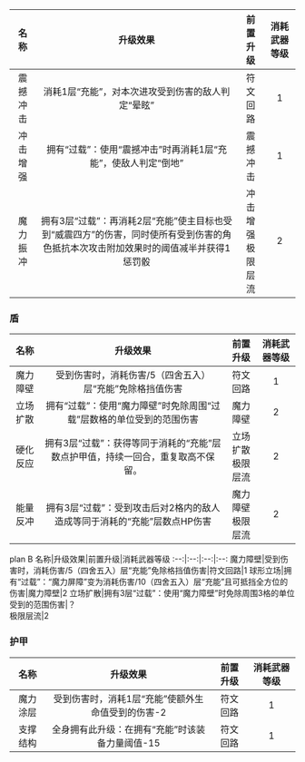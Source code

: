 名称|升级效果|前置升级|消耗武器等级
:--:|:--:|:--:|:--:
震撼冲击|消耗1层“充能”，对本次进攻受到伤害的敌人判定“晕眩”|符文回路|1
冲击增强|拥有“过载”：使用“震撼冲击”时再消耗1层“充能”，使敌人判定“倒地”|震撼冲击|1
魔力振冲|拥有3层“过载”：再消耗2层“充能”使主目标也受到“威震四方”的伤害，同时使所有受到伤害的角色抵抗本次攻击附加效果时的阈值减半并获得1惩罚骰|冲击增强<br>极限层流|2

### 盾

名称|升级效果|前置升级|消耗武器等级
:--:|:--:|:--:|:--:
魔力障壁|受到伤害时，消耗伤害/5（四舍五入）层“充能”免除格挡值伤害|符文回路|1
立场扩散|拥有“过载”：使用“魔力障壁”时免除周围“过载”层数格的单位受到的范围伤害|魔力障壁|2
硬化反应|拥有3层“过载”：获得等同于消耗的“充能”层数点护甲值，持续一回合，重复取高不保留。|立场扩散<br>极限层流|2
能量反冲|拥有3层“过载”：受到攻击后对2格内的敌人造成等同于消耗的“充能”层数点HP伤害|魔力障壁<br>极限层流|2

plan B
名称|升级效果|前置升级|消耗武器等级
:--:|:--:|:--:|:--:
魔力障壁|受到伤害时，消耗伤害/5（四舍五入）层“充能”免除格挡值伤害|符文回路|1
球形立场|拥有“过载”：“魔力屏障”变为消耗伤害/10（四舍五入）层“充能”且可抵挡全方位的伤害|魔力障壁|2
立场扩散|拥有3层“过载”：使用“魔力障壁”时免除周围3格的单位受到的范围伤害|？<br>极限层流|2

### 护甲

名称|升级效果|前置升级|消耗武器等级
:--:|:--:|:--:|:--:
魔力涂层|受到伤害时，消耗1层“充能”使额外生命值受到的伤害-2|符文回路|1
支撑结构|全身拥有此升级：在拥有“充能”时该装备力量阈值-15|符文回路|1